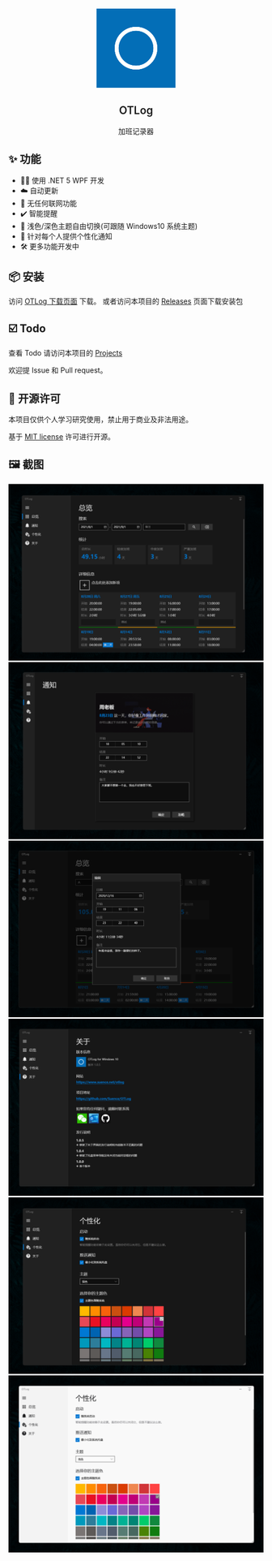 <br />
<p align="center">
  <a href="https://www.suence.net/otlog" target="blank">
    <img src="DOC/ReadmeAssets/logo.png" alt="Logo" width="156" height="156">
  </a>
  <h2 align="center" style="font-weight: 600">OTLog</h2>

  <p align="center">
    加班记录器
    <br />
  </p>
</p>

## ✨ 功能

- 🐱‍💻 使用 .NET 5 WPF 开发
- ☁️ 自动更新
- 🚫 无任何联网功能
- ✔️ 智能提醒
- 🎨 浅色/深色主题自由切换(可跟随 Windows10 系统主题)
- 🙋 针对每个人提供个性化通知
- 🛠 更多功能开发中

## 📦️ 安装

访问 [OTLog 下载页面](https://www.suence.net/otlog) 下载。
或者访问本项目的 [Releases](https://github.com/Suence/OTLog/releases)
页面下载安装包

## ☑️ Todo

查看 Todo 请访问本项目的 [Projects](https://github.com/Suence/OTLog/projects/1)

欢迎提 Issue 和 Pull request。

## 📜 开源许可

本项目仅供个人学习研究使用，禁止用于商业及非法用途。

基于 [MIT license](https://opensource.org/licenses/MIT) 许可进行开源。

## 🖼️ 截图

[![overview][overview-screenshot]](https://www.suence.net/otlog)
[![notice][notice-screenshot]](https://www.suence.net/otlog)
[![edit][edit-screenshot]](https://www.suence.net/otlog)
[![about][about-screenshot]](https://www.suence.net/otlog)
[![settings][settings-screenshot]](https://www.suence.net/otlog)
[![settings2][settings2-screenshot]](https://www.suence.net/otlog)

<!-- MARKDOWN LINKS & IMAGES -->
<!-- https://www.markdownguide.org/basic-syntax/#reference-style-links -->

[overview-screenshot]: DOC/ReadmeAssets/overview.png
[notice-screenshot]: DOC/ReadmeAssets/notice.png
[edit-screenshot]: DOC/ReadmeAssets/edit.png
[about-screenshot]: DOC/ReadmeAssets/about.png
[settings-screenshot]: DOC/ReadmeAssets/settings.png
[settings2-screenshot]: DOC/ReadmeAssets/settings2.png